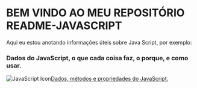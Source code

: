 # BEM VINDO AO MEU REPOSITÓRIO README-JAVASCRIPT

Aqui eu estou anotando informações úteis sobre Java Script, por exemplo:

### Dados do JavaScript, o que cada coisa faz, o porque, e como usar.

![JavaScript Icon](https://img.icons8.com/color/100/javascript--v1.png)[Dados, métodos e propriedades do JavaScript.](https://github.com/jefersonbraine/README-JavaScript/tree/master/JS%20Data)